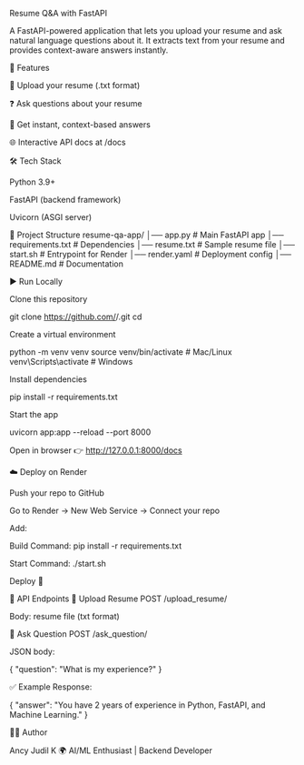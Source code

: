 Resume Q&A with FastAPI






A FastAPI-powered application that lets you upload your resume and ask natural language questions about it.
It extracts text from your resume and provides context-aware answers instantly.

🚀 Features

📂 Upload your resume (.txt format)

❓ Ask questions about your resume

🤖 Get instant, context-based answers

🌐 Interactive API docs at /docs

🛠️ Tech Stack

Python 3.9+

FastAPI (backend framework)

Uvicorn (ASGI server)

📂 Project Structure
resume-qa-app/
│── app.py              # Main FastAPI app
│── requirements.txt    # Dependencies
│── resume.txt          # Sample resume file
│── start.sh            # Entrypoint for Render
│── render.yaml         # Deployment config
│── README.md           # Documentation

▶️ Run Locally

Clone this repository

git clone https://github.com/<your-username>/<your-repo>.git
cd <your-repo>


Create a virtual environment

python -m venv venv
source venv/bin/activate   # Mac/Linux
venv\Scripts\activate      # Windows


Install dependencies

pip install -r requirements.txt


Start the app

uvicorn app:app --reload --port 8000


Open in browser
👉 http://127.0.0.1:8000/docs

☁️ Deploy on Render

Push your repo to GitHub

Go to Render
 → New Web Service → Connect your repo

Add:

Build Command: pip install -r requirements.txt

Start Command: ./start.sh

Deploy 🚀

📖 API Endpoints
🔹 Upload Resume
POST /upload_resume/


Body: resume file (txt format)

🔹 Ask Question
POST /ask_question/


JSON body:

{
  "question": "What is my experience?"
}


✅ Example Response:

{
  "answer": "You have 2 years of experience in Python, FastAPI, and Machine Learning."
}

👩‍💻 Author

Ancy Judil K
🌍 AI/ML Enthusiast | Backend Developer
